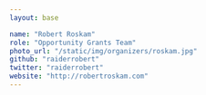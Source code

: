 ```yaml
---
layout: base

name: "Robert Roskam"
role: "Opportunity Grants Team"
photo_url: "/static/img/organizers/roskam.jpg"
github: "raiderrobert"
twitter: "raiderrobert"
website: "http://robertroskam.com"
---
```

